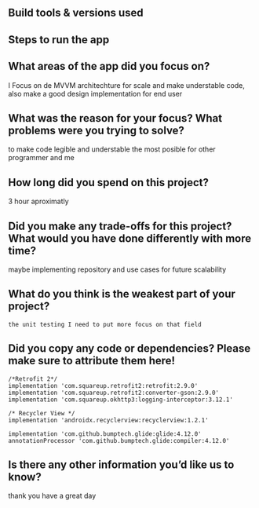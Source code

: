## Build tools & versions used

## Steps to run the app

## What areas of the app did you focus on?

I Focus on de MVVM architechture for scale and make understable code, also
make a good design implementation for end user 

## What was the reason for your focus? What problems were you trying to solve?
to make code legible and understable the most posible for other programmer and me

## How long did you spend on this project?
3 hour aproximatly

## Did you make any trade-offs for this project? What would you have done differently with more time?
maybe implementing repository and use cases for future scalability

## What do you think is the weakest part of your project?
    the unit testing I need to put more focus on that field
## Did you copy any code or dependencies? Please make sure to attribute them here!

    /*Retrofit 2*/
    implementation 'com.squareup.retrofit2:retrofit:2.9.0'
    implementation 'com.squareup.retrofit2:converter-gson:2.9.0'
    implementation 'com.squareup.okhttp3:logging-interceptor:3.12.1'

    /* Recycler View */
    implementation 'androidx.recyclerview:recyclerview:1.2.1'

    implementation 'com.github.bumptech.glide:glide:4.12.0'
    annotationProcessor 'com.github.bumptech.glide:compiler:4.12.0'

## Is there any other information you’d like us to know?
thank you have a great day
